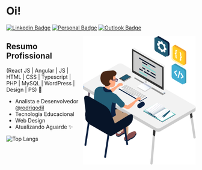 <h1>Oi!</h1>

[![Linkedin Badge](https://img.shields.io/badge/-LinkedIn-6633cc?style=flat-square&logo=Linkedin&logoColor=white&link=https://www.linkedin.com/in/rodrigo-palombo-chist%C3%A9-926854169//)](https://www.linkedin.com/in/rodrigo-palombo-chist%C3%A9-926854169/)
[![Personal Badge](https://img.shields.io/badge/-Website-6633cc?style=flat-square&logo=Me&logoColor=white&link=https://rodrigodil.github.io/perfil//)](https://rodrigodil.github.io/perfil/)
[![Outlook Badge](https://img.shields.io/badge/-rodrigodil@live.com-6633cc?style=flat-square&logo=Outlook&logoColor=white&link=mailto:rodrigodil@live.com)](mailto:rodrigodil@live.com)

<img align="right" alt="Code Boy" src="codeboy.png"  width="300px"/>

## Resumo Profissional
(React JS | Angular | JS | HTML | CSS | Typescript | PHP | MySQL | WordPress | Design | PS) 🚀
- Analista e Desenvolvedor @[rodrigodil](https://rodrigodil.github.io/perfil/)
- Tecnologia Educacional
- Web Design
- Atualizando Aguarde ✨

![Top Langs](https://github-readme-stats.vercel.app/api/top-langs/?username=Rodrigodil&hide=TeX&layout=compact)